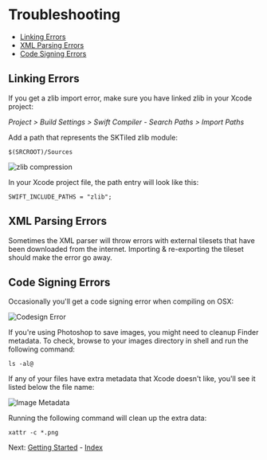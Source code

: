 # Troubleshooting

- [Linking Errors](#linking-errors)
- [XML Parsing Errors](#xml-parsing-errors)
- [Code Signing Errors](#code-signing-errors)

## Linking Errors

If you get a zlib import error, make sure you have linked zlib in your Xcode project:


*Project > Build Settings > Swift Compiler - Search Paths > Import Paths*

Add a path that represents the SKTiled zlib module:

`$(SRCROOT)/Sources`


![zlib compression](https://raw.githubusercontent.com/mfessenden/SKTiled/master/docs/Images/zlib_linking.png)

In your Xcode project file, the path entry will look like this:

`SWIFT_INCLUDE_PATHS = "zlib";`


## XML Parsing Errors

Sometimes the XML parser will throw errors with external tilesets that have been downloaded from the internet. Importing & re-exporting the tileset should make the error go away.


## Code Signing Errors

Occasionally you'll get a code signing error when compiling on OSX:

![Codesign Error](https://raw.githubusercontent.com/mfessenden/SKTiled/master/docs/Images/codesign-error.png)

If you're using Photoshop to save images, you might need to cleanup Finder metadata. To check, browse to your images directory in shell and run the following command:
 
    ls -al@

If any of your files have extra metadata that Xcode doesn't like, you'll see it listed below the file name:

![Image Metadata](https://raw.githubusercontent.com/mfessenden/SKTiled/master/docs/Images/xattr-cleanup.png)

Running the following command will clean up the extra data:

    xattr -c *.png



Next: [Getting Started](getting-started.html) - [Index](Tutorial.html)
